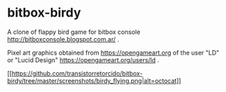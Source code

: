 # bitbox-birdy

A clone of flappy bird game for bitbox console http://bitboxconsole.blogspot.com.ar/ .

Pixel art graphics obtained from https://opengameart.org of the user "LD" or "Lucid Design" https://opengameart.org/users/ld .

[[https://github.com/transistorretorcido/bitbox-birdy/tree/master/screenshots/birdy_flying.png|alt=octocat]]

